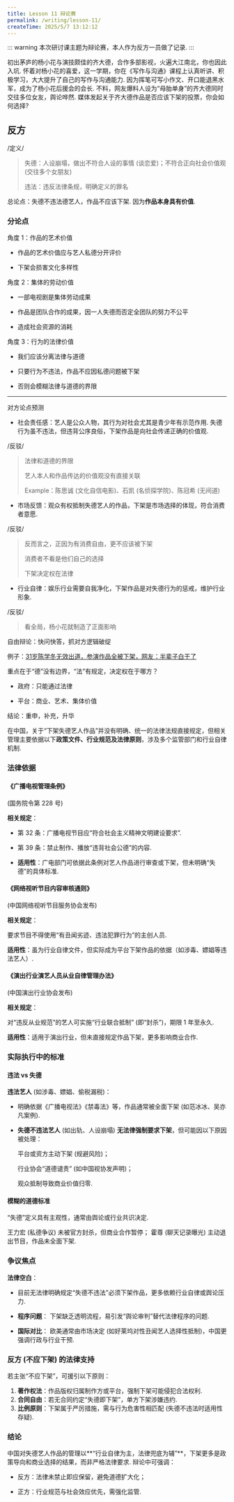 ```yaml
---
title: Lesson 11 辩论赛
permalink: /writing/lesson-11/
createTime: 2025/5/7 13:12:12
---
```

::: warning
本次研讨课主题为辩论赛，本人作为反方一员做了记录.
:::

初出茅庐的杨小花与演技颇佳的齐大德，合作多部影视，火遍大江南北，你也因此入坑. 怀着对杨小花的喜爱，这一学期，你在《写作与沟通》课程上认真听讲、积极学习，大大提升了自己的写作与沟通能力. 因为挥笔可写小作文、开口能退黑水军，成为了杨小花后援会的会长. 不料，网友爆料人设为“母胎单身”的齐大德同时交往多位女友，舆论哗然. 媒体发起关于齐大德作品是否应该下架的投票，你会如何选择?

## 反方

/定义/

> 失德：人设崩塌，做出不符合人设的事情 (谈恋爱)；不符合正向社会价值观 (交往多个女朋友)
>
> 违法：违反法律条规，明确定义的罪名

总论点：失德不违法德艺人，作品不应该下架. 因为**作品本身具有价值**. 

### 分论点

角度 1：作品的艺术价值

* 作品的艺术价值应与艺人私德分开评价

* 下架会损害文化多样性

角度 2：集体的劳动价值

* 一部电视剧是集体劳动成果

* 作品是团队合作的成果，因一人失德而否定全团队的努力不公平

* 造成社会资源的消耗

角度 3：行为的法律价值

* 我们应该分离法律与道德

* 只要行为不违法，作品不应因私德问题被下架

* 否则会模糊法律与道德的界限

---

对方论点预测

* 社会责任感：艺人是公众人物，其行为对社会尤其是青少年有示范作用. 失德行为虽不违法，但违背公序良俗，下架作品是向社会传递正确的价值观. 

/反驳/

> 法律和道德的界限
>
> 艺人本人和作品传达的价值观没有直接关联
>
> Example：陈思诚 (文化自信电影)、石凯 (名侦探学院)、陈冠希 (无间道)

* 市场反馈：观众有权抵制失德艺人的作品，下架是市场选择的体现，符合消费者意愿. 

/反驳/

> 反而言之，正因为有消费自由，更不应该被下架
>
> 消费者不看是他们自己的选择
>
> 下架决定权在法律

* 行业自律：娱乐行业需要自我净化，下架作品是对失德行为的惩戒，维护行业形象. 

/反驳/

>  看全局，杨小花就制造了正面影响

自由辩论：快问快答，抓对方逻辑破绽

例子：[31岁陈学冬无效出道，参演作品全被下架，网友：半辈子白干了](https://news.qq.com/rain/a/20220418A060VN00)

重点在于“德”没有边界，“法”有规定，决定权在于哪方？

* 政府：只能通过法律

* 平台：商业、艺术、集体价值

结论：重申，补充，升华

在中国，关于“下架失德艺人作品”并没有明确、统一的法律法规直接规定，但相关管理主要依据以下**政策文件、行业规范及法律原则**，涉及多个监管部门和行业自律机制.

### 法律依据

#### 《广播电视管理条例》

(国务院令第 228 号)

**相关规定**： 

- 第 32 条：广播电视节目应“符合社会主义精神文明建设要求”.

- 第 39 条：禁止制作、播放“违背社会公德”的内容.

- **适用性**：广电部门可依据此条例对艺人作品进行审查或下架，但未明确“失德”的具体标准.

#### 《网络视听节目内容审核通则》

(中国网络视听节目服务协会发布)

**相关规定**： 

要求节目不得使用“有丑闻劣迹、违法犯罪行为”的主创人员.  

**适用性**：虽为行业自律文件，但实际成为平台下架作品的依据（如涉毒、嫖娼等违法艺人）. 

#### 《演出行业演艺人员从业自律管理办法》

(中国演出行业协会发布)

**相关规定**： 

对“违反从业规范”的艺人可实施“行业联合抵制” (即“封杀”)，期限 1 年至永久. 

**适用性**：适用于演出行业，但未直接规定作品下架，更多影响商业合作.

### 实际执行中的标准

####  违法 vs 失德

**违法艺人** (如涉毒、嫖娼、偷税漏税)： 

- 明确依据《广播电视法》《禁毒法》等，作品通常被全面下架 (如范冰冰、吴亦凡案例). 

- **失德不违法艺人** (如出轨、人设崩塌) **无法律强制要求下架**，但可能因以下原因被处理： 

  平台或资方主动下架 (规避风险)； 

  行业协会“道德谴责” (如中国视协发声明)； 

  观众抵制导致商业价值归零.

#### 模糊的道德标准

“失德”定义具有主观性，通常由舆论或行业共识决定.

王力宏 (私德争议) 未被官方封杀，但商业合作暂停； 霍尊 (聊天记录曝光) 主动退出节目，作品未全面下架.

### 争议焦点

**法律空白**：

- 目前无法律明确规定“失德不违法”必须下架作品，更多依赖行业自律或舆论压力.

- **程序问题**： 下架缺乏透明流程，易引发“舆论审判”替代法律程序的问题.

- **国际对比**： 欧美通常由市场决定 (如好莱坞对性丑闻艺人选择性抵制)，中国更强调行政与行业干预.

### 反方 (不应下架) 的法律支持

若主张“不应下架”，可援引以下原则： 

1. **著作权法**：作品版权归属制作方或平台，强制下架可能侵犯合法权利.
2. **合同自由**：若无合同约定“失德即下架”，单方下架涉嫌违约.
3. **比例原则**：下架属于严厉措施，需与行为危害性相匹配 (失德不违法时适用性存疑).

### 结论

中国对失德艺人作品的管理以**“行业自律为主，法律兜底为辅”**，下架更多是政策导向和商业选择的结果，而非严格法律要求. 辩论中可强调： 

- 反方：法律未禁止即应保留，避免道德扩大化；

- 正方：行业规范与社会效应优先，需强化监管.